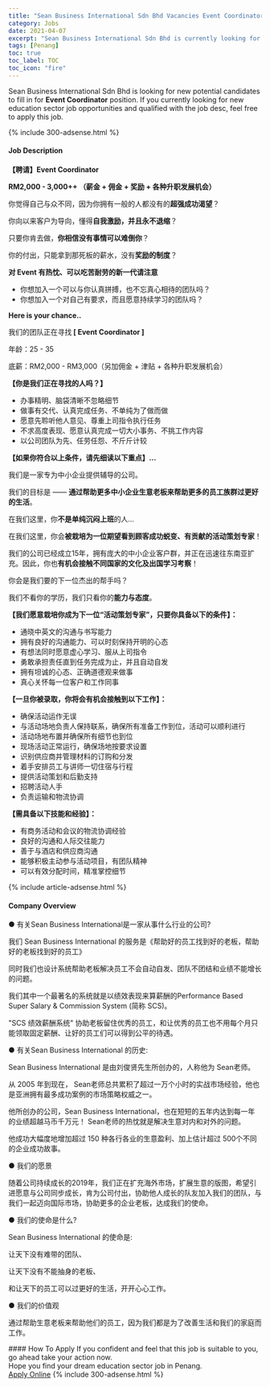 ```yaml
---
title: "Sean Business International Sdn Bhd Vacancies Event Coordinator" 
category: Jobs 
date: 2021-04-07 
excerpt: "Sean Business International Sdn Bhd is currently looking for suitable person to fill in the Event Coordinator which positioned at Penang" 
tags: [Penang] 
toc: true 
toc_label: TOC 
toc_icon: "fire" 
--- 
```


<p>Sean Business International Sdn Bhd is looking for new potential candidates to fill in for <b>Event Coordinator</b> position. If you currently looking for new education sector job opportunities and qualified with the job desc, feel free to apply this job.
</p>{% include 300-adsense.html %} 
<div><div><h4>Job Description</h4></div><div><div><span><div><p><strong>&#12304;&#32856;&#35831;&#12305;Event Coordinator</strong></p><p><strong>RM2,000 - 3,000++ &#65288;&#34218;&#37329; + &#20323;&#37329; + &#22870;&#21169; + &#21508;&#31181;&#21319;&#32844;&#21457;&#23637;&#26426;&#20250;&#65289;</strong></p><p>&#20320;&#35273;&#24471;&#33258;&#24049;&#19982;&#20247;&#19981;&#21516;&#65292;&#22240;&#20026;&#20320;&#25317;&#26377;&#19968;&#33324;&#30340;&#20154;&#37117;&#27809;&#26377;&#30340;<strong>&#36229;&#24378;&#25104;&#21151;&#28212;&#26395;</strong>&#65311;</p><p>&#20320;&#21521;&#20197;&#26469;&#23458;&#25143;&#20026;&#23548;&#21521;&#65292;&#25026;&#24471;<strong>&#33258;&#25105;&#28608;&#21169;&#65292;&#24182;&#19988;&#27704;&#19981;&#36864;&#32553;</strong>&#65311;</p><p>&#21482;&#35201;&#20320;&#32943;&#21435;&#20570;&#65292;<strong>&#20320;&#30456;&#20449;&#27809;&#26377;&#20107;&#24773;&#21487;&#20197;&#38590;&#20498;&#20320;</strong>&#65311;</p><p>&#20320;&#30340;&#20184;&#20986;&#65292;&#21482;&#33021;&#25343;&#21040;&#37027;&#27515;&#26495;&#30340;&#34218;&#27700;&#65292;&#27809;&#26377;<strong>&#22870;&#21169;&#30340;&#21046;&#24230;</strong>&#65311;</p><p><strong>&#23545; Event &#26377;&#28909;&#24561;&#12289;&#21487;&#20197;&#21507;&#33510;&#32784;&#21171;&#30340;&#26032;&#19968;&#20195;&#35831;&#27880;&#24847;</strong></p><ul><li>&#20320;&#24819;&#21152;&#20837;&#19968;&#20010;&#21487;&#20197;&#19982;&#20320;&#35748;&#30495;&#25340;&#25615;&#65292;&#20063;&#19981;&#24536;&#30495;&#24515;&#30456;&#24453;&#30340;&#22242;&#38431;&#21527;&#65311;</li><li>&#20320;&#24819;&#21152;&#20837;&#19968;&#20010;&#23545;&#33258;&#24049;&#26377;&#35201;&#27714;&#65292;&#32780;&#19988;&#24895;&#24847;&#25345;&#32493;&#23398;&#20064;&#30340;&#22242;&#38431;&#21527;&#65311;</li></ul><p><strong>Here is your chance..</strong></p><p>&#25105;&#20204;&#30340;&#22242;&#38431;&#27491;&#22312;&#23547;&#25214;<strong>&#160;[ Event Coordinator ]&#160;</strong></p><p>&#24180;&#40836;&#65306;25 - 35</p><p>&#24213;&#34218;&#65306;RM2,000 - RM3,000&#65288;&#21478;&#21152;&#20323;&#37329; + &#27941;&#36148; + &#21508;&#31181;&#21319;&#32844;&#21457;&#23637;&#26426;&#20250;&#65289;</p><p><strong>&#12304;&#20320;&#26159;&#25105;&#20204;&#27491;&#22312;&#23547;&#25214;&#30340;&#20154;&#21527;&#65311;&#12305;</strong></p><ul><li>&#21150;&#20107;&#31934;&#26126;&#12289;&#33041;&#34955;&#28165;&#26224;&#19981;&#24573;&#30053;&#32454;&#33410;</li><li>&#20570;&#20107;&#26377;&#20132;&#20195;&#12289;&#35748;&#30495;&#23436;&#25104;&#20219;&#21153;&#12289;&#19981;&#21333;&#32431;&#20026;&#20102;&#20570;&#32780;&#20570;</li><li>&#24895;&#24847;&#20808;&#32838;&#21548;&#20182;&#20154;&#24847;&#35265;&#12289;&#23562;&#37325;&#19978;&#21496;&#25351;&#20196;&#25191;&#34892;&#20219;&#21153;</li><li>&#19981;&#27714;&#39640;&#24230;&#34920;&#29616;&#12289;&#24895;&#24847;&#35748;&#30495;&#23436;&#25104;&#19968;&#20999;&#22823;&#23567;&#20107;&#21153;&#12289;&#19981;&#25361;&#24037;&#20316;&#20869;&#23481;</li><li>&#20197;&#20844;&#21496;&#22242;&#38431;&#20026;&#20808;&#12289;&#20219;&#21171;&#20219;&#24616;&#12289;&#19981;&#26020;&#26020;&#35745;&#36739;</li></ul><p><strong>&#12304;&#22914;&#26524;&#20320;&#31526;&#21512;&#20197;&#19978;&#26465;&#20214;&#65292;&#35831;&#20808;&#32454;&#35835;&#20197;&#19979;&#37325;&#28857;&#12305;&#8230;</strong></p><p>&#25105;&#20204;&#26159;&#19968;&#23478;&#19987;&#20026;&#20013;&#23567;&#20225;&#19994;&#25552;&#20379;&#36741;&#23548;&#30340;&#20844;&#21496;&#12290;</p><p>&#25105;&#20204;&#30340;&#30446;&#26631;&#26159; &#8212;&#8212;&#160;<strong>&#36890;&#36807;&#24110;&#21161;&#26356;&#22810;&#20013;&#23567;&#20225;&#19994;&#29983;&#24847;&#32769;&#26495;&#26469;&#24110;&#21161;&#26356;&#22810;&#30340;&#21592;&#24037;&#26063;&#32676;&#36807;&#26356;&#22909;&#30340;&#29983;&#27963;</strong>&#12290;</p><p>&#22312;&#25105;&#20204;&#36825;&#37324;&#65292;&#20320;<strong>&#19981;&#26159;&#21333;&#32431;&#27785;&#38391;&#19978;&#29677;</strong>&#30340;&#20154;&#8230;</p><p>&#22312;&#25105;&#20204;&#36825;&#37324;&#65292;&#20320;&#20250;<strong>&#34987;&#26685;&#22521;&#20026;&#19968;&#20301;&#26399;&#26395;&#30475;&#21040;&#39038;&#23458;&#25104;&#21151;&#34581;&#21464;&#12289;&#26377;&#36129;&#29486;&#30340;&#27963;&#21160;&#31574;&#21010;&#19987;&#23478;</strong>&#65281;</p><p>&#25105;&#20204;&#30340;&#20844;&#21496;&#24050;&#32463;&#25104;&#31435;15&#24180;&#65292;&#25317;&#26377;&#24222;&#22823;&#30340;&#20013;&#23567;&#20225;&#19994;&#23458;&#25143;&#32676;&#65292;&#24182;&#27491;&#22312;&#36805;&#36895;&#24448;&#19996;&#21335;&#20122;&#25193;&#20805;&#12290;&#22240;&#27492;&#65292;&#20320;&#20063;<strong>&#26377;&#26426;&#20250;&#25509;&#35302;&#19981;&#21516;&#22269;&#23478;&#30340;&#25991;&#21270;&#21450;&#20986;&#22269;&#23398;&#20064;&#32771;&#23519;</strong>&#65281;</p><p>&#20320;&#20250;&#26159;&#25105;&#20204;&#35201;&#30340;&#19979;&#19968;&#20301;&#26480;&#20986;&#30340;&#24110;&#25163;&#21527;&#65311;</p><p>&#25105;&#20204;&#19981;&#30475;&#20320;&#30340;&#23398;&#21382;&#65292;&#25105;&#20204;&#21482;&#30475;&#20320;&#30340;<strong>&#33021;&#21147;&#19982;&#24577;&#24230;</strong>&#12290;</p><p><strong>&#12304;&#25105;&#20204;&#24895;&#24847;&#26685;&#22521;&#20320;&#25104;&#20026;&#19979;&#19968;&#20301;&#8220;&#27963;&#21160;&#31574;&#21010;&#19987;&#23478;&#8221;&#65292;&#21482;&#35201;&#20320;&#20855;&#22791;&#20197;&#19979;&#30340;&#26465;&#20214;&#12305;&#65306;</strong></p><ul><li>&#36890;&#26195;&#20013;&#33521;&#25991;&#30340;&#27807;&#36890;&#19982;&#20070;&#20889;&#33021;&#21147;</li><li>&#25317;&#26377;&#33391;&#22909;&#30340;&#27807;&#36890;&#33021;&#21147;&#12289;&#21487;&#20197;&#26102;&#21051;&#20445;&#25345;&#24320;&#26126;&#30340;&#24515;&#24577;</li><li>&#26377;&#24819;&#27861;&#21516;&#26102;&#24895;&#24847;&#34394;&#24515;&#23398;&#20064;&#12289;&#26381;&#20174;&#19978;&#21496;&#25351;&#20196;</li><li>&#21191;&#25954;&#25215;&#25285;&#36131;&#20219;&#30452;&#21040;&#20219;&#21153;&#23436;&#25104;&#20026;&#27490;&#65292;&#24182;&#19988;&#33258;&#21160;&#33258;&#21457;</li><li>&#25317;&#26377;&#22374;&#35802;&#30340;&#24515;&#24577;&#12289;&#27491;&#30830;&#36947;&#24503;&#35266;&#26469;&#20570;&#20107;</li><li>&#30495;&#24515;&#20851;&#24576;&#27599;&#19968;&#20301;&#23458;&#25143;&#21644;&#24037;&#20316;&#21516;&#20107;</li></ul><p><strong>&#12304;&#19968;&#26086;&#20320;&#34987;&#24405;&#21462;&#65292;&#20320;&#23558;&#20250;&#26377;&#26426;&#20250;&#25509;&#35302;&#21040;&#20197;&#19979;&#24037;&#20316;&#12305;&#65306;</strong></p><ul><li>&#30830;&#20445;&#27963;&#21160;&#36816;&#20316;&#26080;&#35823;</li><li>&#19982;&#27963;&#21160;&#22330;&#22320;&#36127;&#36131;&#20154;&#20445;&#25345;&#32852;&#31995;&#65292;&#30830;&#20445;&#25152;&#26377;&#20934;&#22791;&#24037;&#20316;&#21040;&#20301;&#65292;&#27963;&#21160;&#21487;&#20197;&#39034;&#21033;&#36827;&#34892;</li><li>&#27963;&#21160;&#22330;&#22320;&#24067;&#32622;&#24182;&#30830;&#20445;&#25152;&#26377;&#32454;&#33410;&#20063;&#21040;&#20301;</li><li>&#29616;&#22330;&#27963;&#21160;&#27491;&#24120;&#36816;&#34892;&#65292;&#30830;&#20445;&#22330;&#22320;&#25353;&#35201;&#27714;&#35774;&#32622;</li><li>&#35782;&#21035;&#20379;&#24212;&#21830;&#24182;&#31649;&#29702;&#26448;&#26009;&#30340;&#35746;&#36141;&#21644;&#20998;&#21457;</li><li>&#30528;&#25163;&#23433;&#25490;&#21592;&#24037;&#19982;&#35762;&#24072;&#19968;&#20999;&#20303;&#23487;&#19982;&#34892;&#31243;</li><li>&#25552;&#20379;&#27963;&#21160;&#31574;&#21010;&#21644;&#21518;&#21220;&#25903;&#25345;</li><li>&#25307;&#32856;&#27963;&#21160;&#20154;&#25163;</li><li>&#36127;&#36131;&#36816;&#36755;&#21644;&#29289;&#27969;&#21327;&#35843;</li></ul><p><strong>&#12304;&#38656;&#20855;&#22791;&#20197;&#19979;&#25216;&#33021;&#21644;&#32463;&#39564;&#12305;&#65306;</strong></p><ul><li>&#26377;&#21830;&#21153;&#27963;&#21160;&#21644;&#20250;&#35758;&#30340;&#29289;&#27969;&#21327;&#35843;&#32463;&#39564;</li><li>&#33391;&#22909;&#30340;&#27807;&#36890;&#21644;&#20154;&#38469;&#20132;&#24448;&#33021;&#21147;</li><li>&#21892;&#20110;&#19982;&#37202;&#24215;&#21644;&#20379;&#24212;&#21830;&#27807;&#36890;</li><li>&#33021;&#22815;&#31215;&#26497;&#20027;&#21160;&#21442;&#19982;&#27963;&#21160;&#39033;&#30446;&#65292;&#26377;&#22242;&#38431;&#31934;&#31070;</li><li>&#21487;&#20197;&#26377;&#25928;&#20998;&#37197;&#26102;&#38388;&#65292;&#31934;&#20934;&#25484;&#25511;&#32454;&#33410;</li></ul></div></span></div></div></div> 
{% include article-adsense.html %} 
<div><div><h4>Company Overview</h4></div><div><div><span><div><p>&#9679; &#26377;&#20851;Sean Business International&#26159;&#19968;&#23478;&#20174;&#20107;&#20160;&#20040;&#34892;&#19994;&#30340;&#20844;&#21496;?&#160;</p><p>&#25105;&#20204; Sean Business International &#30340;&#26381;&#21153;&#26159;&#12298;&#24110;&#21161;&#22909;&#30340;&#21592;&#24037;&#25214;&#21040;&#22909;&#30340;&#32769;&#26495;&#65292;&#24110;&#21161;&#22909;&#30340;&#32769;&#26495;&#25214;&#21040;&#22909;&#30340;&#21592;&#24037;&#12299;&#160;</p><p>&#21516;&#26102;&#25105;&#20204;&#20063;&#35774;&#35745;&#31995;&#32479;&#24110;&#21161;&#32769;&#26495;&#35299;&#20915;&#21592;&#24037;&#19981;&#20250;&#33258;&#21160;&#33258;&#21457;&#12289;&#22242;&#38431;&#19981;&#22242;&#32467;&#21644;&#19994;&#32489;&#19981;&#33021;&#22686;&#38271;&#30340;&#38382;&#39064;&#12290;&#160;</p><p>&#25105;&#20204;&#20854;&#20013;&#19968;&#20010;&#26368;&#33879;&#21517;&#30340;&#31995;&#32479;&#23601;&#26159;&#20197;&#32489;&#25928;&#34920;&#29616;&#26469;&#31639;&#34218;&#37228;&#30340;Performance Based Super Salary &amp; Commission System (&#31616;&#31216; SCS)&#12290;&#160;</p><p>"SCS &#32489;&#25928;&#34218;&#37228;&#31995;&#32479;" &#21327;&#21161;&#32769;&#26495;&#30041;&#20303;&#20248;&#31168;&#30340;&#21592;&#24037;&#65292;&#21644;&#35753;&#20248;&#31168;&#30340;&#21592;&#24037;&#20063;&#19981;&#29992;&#27599;&#20010;&#26376;&#21482;&#33021;&#39046;&#21462;&#22266;&#23450;&#34218;&#37228;&#12289;&#35753;&#22909;&#30340;&#21592;&#24037;&#20204;&#21487;&#20197;&#24471;&#21040;&#20844;&#24179;&#30340;&#24453;&#36935;&#12290;&#160;</p><p>&#9679; &#26377;&#20851;Sean Business International &#30340;&#21382;&#21490;:&#160;</p><p>Sean Business International &#26159;&#30001;&#21016;&#20426;&#36132;&#20808;&#29983;&#25152;&#21019;&#21150;&#30340;&#65292;&#20154;&#31216;&#20182;&#20026; Sean&#32769;&#24072;&#12290;</p><p>&#20174; 2005 &#24180;&#21040;&#29616;&#22312;&#65292; Sean&#32769;&#24072;&#24635;&#20849;&#32047;&#31215;&#20102;&#36229;&#36807;&#19968;&#19975;&#20010;&#23567;&#26102;&#30340;&#23454;&#25112;&#24066;&#22330;&#32463;&#39564;&#65292;&#20182;&#20063;&#26159;&#20122;&#27954;&#25317;&#26377;&#26368;&#22810;&#25104;&#21151;&#26696;&#20363;&#30340;&#24066;&#22330;&#31574;&#30053;&#26435;&#23041;&#20043;&#19968;&#12290;&#160;</p><p>&#20182;&#25152;&#21019;&#21150;&#30340;&#20844;&#21496;&#65292;Sean Business International&#65292;&#20063;&#22312;&#30701;&#30701;&#30340;&#20116;&#24180;&#20869;&#36798;&#21040;&#27599;&#19968;&#24180;&#30340;&#19994;&#32489;&#36229;&#36234;&#39532;&#24065;&#21315;&#19975;&#20803;&#65281; Sean&#32769;&#24072;&#30340;&#28909;&#24561;&#23601;&#26159;&#35299;&#20915;&#29983;&#24847;&#23545;&#20869;&#21644;&#23545;&#22806;&#30340;&#38382;&#39064;&#12290;&#160;</p><p>&#20182;&#25104;&#21151;&#22823;&#24133;&#24230;&#22320;&#22686;&#21152;&#36229;&#36807; 150 &#31181;&#21508;&#34892;&#21508;&#19994;&#30340;&#29983;&#24847;&#30408;&#21033;&#12289;&#21152;&#19978;&#20272;&#35745;&#36229;&#36807; 500&#20010;&#19981;&#21516;&#30340;&#20225;&#19994;&#25104;&#21151;&#25925;&#20107;&#12290;</p><p>&#9679; &#25105;&#20204;&#30340;&#24895;&#26223;&#160;</p><p>&#38543;&#30528;&#20844;&#21496;&#25345;&#32493;&#25104;&#38271;&#30340;2019&#24180;&#65292;&#25105;&#20204;&#27491;&#22312;&#25193;&#20805;&#28023;&#22806;&#24066;&#22330;&#65292;&#25193;&#23637;&#29983;&#24847;&#30340;&#29256;&#22270;&#65292;&#24076;&#26395;&#24341;&#36827;&#24895;&#24847;&#19982;&#20844;&#21496;&#21516;&#27493;&#25104;&#38271;&#65292;&#32943;&#20026;&#20844;&#21496;&#20184;&#20986;&#65292;&#21327;&#21161;&#20182;&#20154;&#25104;&#38271;&#30340;&#38431;&#21451;&#21152;&#20837;&#25105;&#20204;&#30340;&#22242;&#38431;&#65292;&#19982;&#25105;&#20204;&#19968;&#36215;&#36808;&#21521;&#22269;&#38469;&#24066;&#22330;&#65292;&#21327;&#21161;&#26356;&#22810;&#30340;&#20225;&#19994;&#32769;&#26495;&#65292;&#36798;&#25104;&#25105;&#20204;&#30340;&#20351;&#21629;&#12290;</p><p>&#9679; &#25105;&#20204;&#30340;&#20351;&#21629;&#26159;&#20160;&#20040;?&#160;</p><p>Sean Business International &#30340;&#20351;&#21629;&#26159;:</p><p>&#35753;&#22825;&#19979;&#27809;&#26377;&#38590;&#24102;&#30340;&#22242;&#38431;&#12289;</p><p>&#35753;&#22825;&#19979;&#27809;&#26377;&#19981;&#33021;&#25277;&#36523;&#30340;&#32769;&#26495;&#12289;</p><p>&#21644;&#35753;&#22825;&#19979;&#30340;&#21592;&#24037;&#21487;&#20197;&#36807;&#26356;&#22909;&#30340;&#29983;&#27963;&#65292;&#24320;&#24320;&#24515;&#24515;&#24037;&#20316;&#12290;</p><p>&#9679; &#25105;&#20204;&#30340;&#20215;&#20540;&#35266;</p><p>&#36890;&#36807;&#24110;&#21161;&#29983;&#24847;&#32769;&#26495;&#26469;&#24110;&#21161;&#20182;&#20204;&#30340;&#21592;&#24037;&#65292;&#22240;&#20026;&#25105;&#20204;&#37117;&#26159;&#20026;&#20102;&#25913;&#21892;&#29983;&#27963;&#21644;&#25105;&#20204;&#30340;&#23478;&#24237;&#32780;&#24037;&#20316;&#12290;</p></div></span></div></div></div> 
#### How To Apply 
If you confident and feel that this job is suitable to you, go ahead take your action now. <br/> 
Hope you find your dream education sector job in Penang. <br/> 
<a href="https://www.jobstreet.com.my/en/job/event-coordinator-4527751?jobId=jobstreet-my-job-4527751" class="btn btn--info" target="_blank" rel="nofollow noopenner">Apply Online</a> 
{% include 300-adsense.html %} 